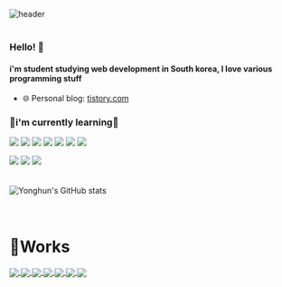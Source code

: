 ![header](https://capsule-render.vercel.app/api?type=cylinder&text=Yonghun&fontAlign=40&fontSize=40&desc=Github&descAlign=60&descAlignY=50&theme=radical&animation=blink)  
<br>
### Hello! 👋
#### i'm student studying web development in South korea, I love various programming stuff
- 🌐 Personal blog: [tistory.com](https://2yh-develop4jeon.tistory.com/)
### 🚀i'm currently learning🚀
<img src="https://img.shields.io/badge/CSS-1572B6?style=for-the-badge&logo=css3&logoColor=white"> <img src="https://img.shields.io/badge/HTML-E34F26?style=for-the-badge&logo=html5&logoColor=white"> <img src="https://img.shields.io/badge/JAVASCRIPT-F7DF1E?style=for-the-badge&logo=javascript&logoColor=black"> <img src="https://img.shields.io/badge/NODE.JS-339933?style=for-the-badge&logo=nodedotjs&logoColor=white"> <img src="https://img.shields.io/badge/REACT-61DAFB?style=for-the-badge&logo=react&logoColor=black"> <img src="https://img.shields.io/badge/NEXT.JS-000000?style=for-the-badge&logo=nextdotjs&logoColor=white"> <img src="https://img.shields.io/badge/FLUTTER-02569B?style=for-the-badge&logo=flutter&logoColor=white">

<img src="https://img.shields.io/badge/TYPESCRIPT-3178C6?style=for-the-badge&logo=typescript&logoColor=white"> <img src="https://img.shields.io/badge/MYSQL-4479A1?style=for-the-badge&logo=mysql&logoColor=white"> <img src="https://img.shields.io/badge/SEQUELIZE-52B0E7?style=for-the-badge&logo=sequelize&logoColor=white">
<br>
<br>
<br>
![Yonghun's GitHub stats](https://github-readme-stats.vercel.app/api?username=2YH02&show_icons=true&theme=radical)
<br>
<br>
<br>
# 🔧Works
<a href="https://github.com/2YH02/k-pullup">
  <img align="center" src="https://github-readme-stats.vercel.app/api/pin?username=2YH02&repo=k-pullup&theme=radical&cache_seconds=86400" />
</a>

<a href="https://github.com/WinnerOne-LETS/LETS_FE">
  <img align="center" src="https://github-readme-stats.vercel.app/api/pin?username=WinnerOne-LETS&repo=LETS_FE&theme=radical&cache_seconds=86400" />
</a>

<a href="https://github.com/2YH02/img-toolkit">
  <img align="center" src="https://github-readme-stats.vercel.app/api/pin?username=2YH02&repo=img-toolkit&theme=radical&cache_seconds=86400" />
</a>

<a href="https://github.com/Yanolza-Miniproject/frontend">
  <img align="center" src="https://github-readme-stats.vercel.app/api/pin?username=Yanolza-Miniproject&repo=frontend&theme=radical&cache_seconds=86400" />
</a>

<a href="https://github.com/pepero-1/liar-game">
  <img align="center" src="https://github-readme-stats.vercel.app/api/pin?username=pepero-1&repo=liar-game&theme=radical&cache_seconds=86400" />
</a>

<a href="https://github.com/2YH02/Code-Snippet-Library">
  <img align="center" src="https://github-readme-stats.vercel.app/api/pin?username=2YH02&repo=Code-Snippet-Library&theme=radical&cache_seconds=86400" />
</a>

<a href="https://github.com/2YH02/pichub">
  <img align="center" src="https://github-readme-stats.vercel.app/api/pin?username=2YH02&repo=pichub&theme=radical&cache_seconds=86400" />
</a>

